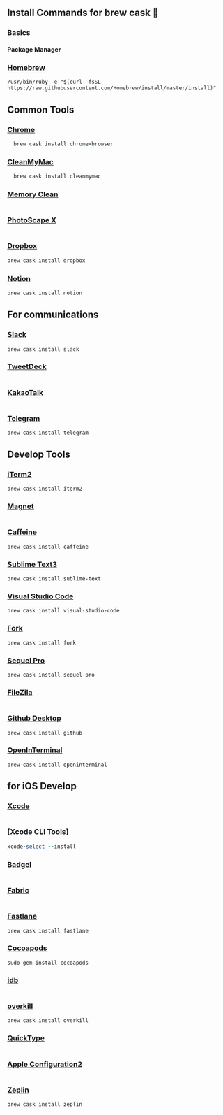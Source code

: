 ## Install Commands for brew cask :rocket:



### Basics

#### Package Manager 
 ### [Homebrew](https://brew.sh/index_ko)
 ``` shell
 /usr/bin/ruby -e "$(curl -fsSL https://raw.githubusercontent.com/Homebrew/install/master/install)"
 ```

## Common Tools 

  ### [Chrome](https://www.google.com/intl/ko/chrome/) <br>
  ```ruby
    brew cask install chrome-browser
  ```
 ### [CleanMyMac](https://macpaw.com/cleanmymac) 
  ```ruby
    brew cask install cleanmymac
  ```
### [Memory Clean](https://fiplab.com/apps/memory-clean-3-for-mac)
```
```
### [PhotoScape X](https://itunes.apple.com/app/id929507092)
```
```
### [Dropbox](https://www.dropbox.com/install)
```ruby
brew cask install dropbox
```
### [Notion](https://www.notion.so/desktop)
```ruby
brew cask install notion
```


## For communications

### [Slack](https://itunes.apple.com/app/slack/id803453959?ls=1&mt=12)
```
brew cask install slack
```
### [TweetDeck](https://itunes.apple.com/kr/app/tweetdeck-by-twitter/id485812721?mt=12)
```

```
### [KakaoTalk](https://itunes.apple.com/kr/app/%EC%B9%B4%EC%B9%B4%EC%98%A4%ED%86%A1/id869223134?mt=12)
```
```
### [Telegram](https://itunes.apple.com/kr/app/telegram/id747648890?mt=12)
```
brew cask install telegram
```

## Develop Tools 

### [iTerm2](https://www.iterm2.com/) 
```
brew cask install iterm2
```
### [Magnet](https://itunes.apple.com/kr/app/magnet-%EB%A7%88%EA%B7%B8%EB%84%B7/id441258766?mt=12) 
```

```
### [Caffeine](https://caffeine.ko.softonic.com/mac)
```
brew cask install caffeine
```
### [Sublime Text3](https://www.sublimetext.com/3)
```
brew cask install sublime-text
```
### [Visual Studio Code](https://code.visualstudio.com/)
```
brew cask install visual-studio-code
```
### [Fork](https://git-fork.com/)
```
brew cask install fork 
```
### [Sequel Pro](https://www.sequelpro.com/)
```
brew cask install sequel-pro
```
### [FileZila](https://filezilla-project.org/download.php)
```
```
### [Github Desktop](https://desktop.github.com/)
```
brew cask install github
```

### [OpenInTerminal](https://github.com/Ji4n1ng/OpenInTerminal)
```
brew cask install openinterminal
```



## for iOS Develop

### [Xcode](https://github.com/xcpretty/xcode-install)
```

```

### [Xcode CLI Tools]
```ruby 
xcode-select --install

```


### [Badgel](https://github.com/yagiz/Bagel)
```
```
### [Fabric](https://get.fabric.io/)
```
```
### [Fastlane](https://fastlane.tools/)
```
brew cask install fastlane
```
### [Cocoapods](https://cocoapods.org/)
```
sudo gem install cocoapods
```
### [idb](https://github.com/facebook/idb)
```
```
### [overkill](https://github.com/KrauseFx/overkill-for-mac)
```
brew cask install overkill
```

### [QuickType](https://itunes.apple.com/us/app/paste-json-as-code-quicktype/id1330801220?mt=12)
```
```
### [Apple Configuration2](https://itunes.apple.com/kr/app/apple-configurator-2/id1037126344?mt=12)
```
```
### [Zeplin](https://zeplin.io/)
```
brew cask install zeplin
```
